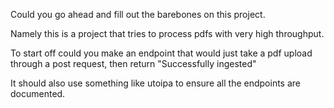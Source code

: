Could you go ahead and fill out the barebones on this project. 

Namely this is a project that tries to process pdfs with very high throughput.

To start off could you make an endpoint that would just take a pdf upload through a post request, then return "Successfully ingested"

It should also use something like utoipa to ensure all the endpoints are documented.

